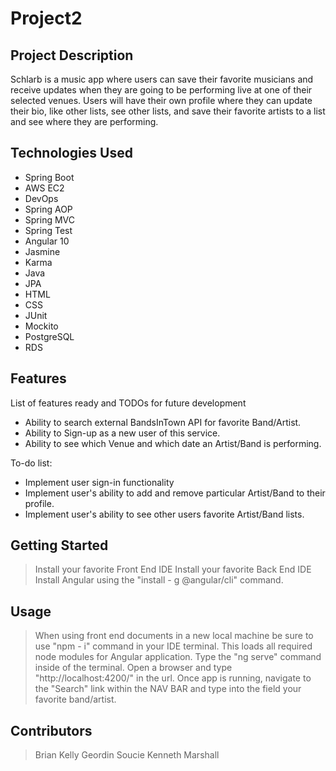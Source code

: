 # Project2
## Project Description

Schlarb is a music app where users can save their favorite musicians and receive updates when they are going to be performing live at one of their selected venues. Users will have their own profile where they can update their bio, like other lists, see other lists, and save their favorite artists to a list and see where they are performing.


## Technologies Used
* Spring Boot
* AWS EC2 
* DevOps
* Spring AOP
* Spring MVC
* Spring Test
* Angular 10
* Jasmine
* Karma 
* Java
* JPA 
* HTML
* CSS
* JUnit
* Mockito
* PostgreSQL
* RDS
## Features

List of features ready and TODOs for future development
* Ability to search external BandsInTown API for favorite Band/Artist.
* Ability to Sign-up as a new user of this service.
* Ability to see which Venue and which date an Artist/Band is performing.

To-do list:
* Implement user sign-in functionality
* Implement user's ability to add and remove particular Artist/Band to their profile.
* Implement user's ability to see other users favorite Artist/Band lists.

## Getting Started
   
> Install your favorite Front End IDE
> Install your favorite Back End IDE
> Install Angular using the "install - g @angular/cli" command.
> 

## Usage
>  When using front end documents in a new local machine be sure to use "npm - i" command in your IDE terminal. This loads all required node modules for Angular application.
>  Type the "ng serve" command inside of the terminal.
>  Open a browser and type "http://localhost:4200/" in the url.
>  Once app is running, navigate to the "Search" link within the NAV BAR and type into the field your favorite band/artist.

## Contributors

>Brian Kelly
>Geordin Soucie
>Kenneth Marshall


